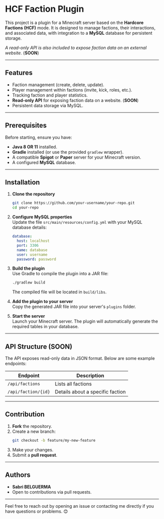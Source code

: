 # HCF Faction Plugin

This project is a plugin for a Minecraft server based on the **Hardcore Factions (HCF)** mode. It is designed to manage factions, their interactions, and associated data, with integration to a **MySQL** database for persistent storage. 

_A read-only API is also included to expose faction data on an external website._ (**SOON**)

---

## Features

- Faction management (create, delete, update).  
- Player management within factions (invite, kick, roles, etc.).  
- Tracking faction and player statistics.  
- **Read-only API** for exposing faction data on a website. (**SOON**)
- Persistent data storage via MySQL.

---

## Prerequisites

Before starting, ensure you have:

- **Java 8 OR 11** installed.  
- **Gradle** installed (or use the provided `gradlew` wrapper).  
- A compatible **Spigot** or **Paper** server for your Minecraft version.  
- A configured **MySQL** database.  

---

## Installation

1. **Clone the repository**  
   ```bash
   git clone https://github.com/your-username/your-repo.git
   cd your-repo
   ```

2. **Configure MySQL properties**  
   Update the file `src/main/resources/config.yml` with your MySQL database details:  
   ```yaml
   database:
     host: localhost
     port: 3306
     name: database
     user: username
     password: password
   ```

3. **Build the plugin**  
   Use Gradle to compile the plugin into a JAR file:  
   ```bash
   ./gradlew build
   ```  
   The compiled file will be located in `build/libs`.

4. **Add the plugin to your server**  
   Copy the generated JAR file into your server's `plugins` folder.

5. **Start the server**  
   Launch your Minecraft server. The plugin will automatically generate the required tables in your database.

---

## API Structure (**SOON**)

The API exposes read-only data in JSON format. Below are some example endpoints:  

| Endpoint                | Description                        |
|-------------------------|------------------------------------|
| `/api/factions`         | Lists all factions                |
| `/api/faction/{id}`     | Details about a specific faction   |

---

## Contribution

1. **Fork** the repository.  
2. Create a new branch:  
   ```bash
   git checkout -b feature/my-new-feature
   ```
3. Make your changes.  
4. Submit a **pull request**.

---

## Authors

- **Sabri BELGUERMA**  
- Open to contributions via pull requests.

---

Feel free to reach out by opening an issue or contacting me directly if you have questions or problems. 😊